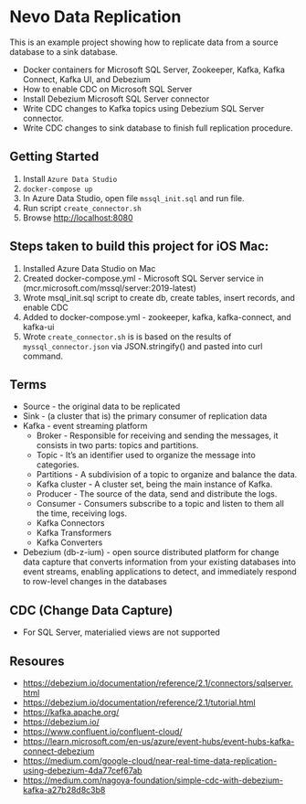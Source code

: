 # Nevo Data Replication

This is an example project showing how to replicate data from a source database to a sink database.

- Docker containers for Microsoft SQL Server, Zookeeper, Kafka, Kafka Connect, Kafka UI, and Debezium
- How to enable CDC on Microsoft SQL Server
- Install Debezium Microsoft SQL Server connector
- Write CDC changes to Kafka topics using Debezium SQL Server connector.
- Write CDC changes to sink database to finish full replication procedure.

## Getting Started

1. Install `Azure Data Studio`
2. `docker-compose up`
3. In Azure Data Studio, open file `mssql_init.sql` and run file.
4. Run script `create_connector.sh`
2. Browse [http://localhost:8080](http://localhost:8080)

## Steps taken to build this project for iOS Mac:
1. Installed Azure Data Studio on Mac
2. Created docker-compose.yml - Microsoft SQL Server service in (mcr.microsoft.com/mssql/server:2019-latest)
3. Wrote msql_init.sql script to create db, create tables, insert records, and enable CDC
4. Added to docker-compose.yml - zookeeper, kafka, kafka-connect, and kafka-ui
5. Wrote `create_connector.sh` is is based on the results of `myssql_connector.json` via JSON.stringify() and pasted into curl command.

## Terms
- Source - the original data to be replicated
- Sink - (a cluster that is) the primary consumer of replication data
- Kafka - event streaming platform
    - Broker - Responsible for receiving and sending the messages, it consists in two parts: topics and partitions.
    - Topic - It’s an identifier used to organize the message into categories.
    - Partitions - A subdivision of a topic to organize and balance the data.
    - Kafka cluster - A cluster set, being the main instance of Kafka.
    - Producer - The source of the data, send and distribute the logs.
    - Consumer - Consumers subscribe to a topic and listen to them all the time, receiving logs.
    - Kafka Connectors
    - Kafka Transformers
    - Kafka Converters
- Debezium (db-z-ium) - open source distributed platform for change data capture that converts information from your existing databases into event streams, enabling applications to detect, and immediately respond to row-level changes in the databases

## CDC (Change Data Capture)
- For SQL Server, materialied views are not supported

## Resoures
- https://debezium.io/documentation/reference/2.1/connectors/sqlserver.html
- https://debezium.io/documentation/reference/2.1/tutorial.html
- https://kafka.apache.org/
- https://debezium.io/
- https://www.confluent.io/confluent-cloud/
- https://learn.microsoft.com/en-us/azure/event-hubs/event-hubs-kafka-connect-debezium
- https://medium.com/google-cloud/near-real-time-data-replication-using-debezium-4da77cef67ab
- https://medium.com/nagoya-foundation/simple-cdc-with-debezium-kafka-a27b28d8c3b8